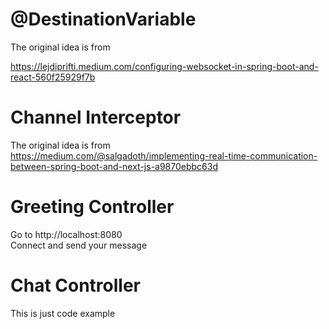 # @DestinationVariable

The original idea is from

https://lejdiprifti.medium.com/configuring-websocket-in-spring-boot-and-react-560f25929f7b

# Channel Interceptor

The original idea is from  
https://medium.com/@salgadoth/implementing-real-time-communication-between-spring-boot-and-next-js-a9870ebbc63d

# Greeting Controller

Go to http://localhost:8080  
Connect and send your message

# Chat Controller

This is just code example

